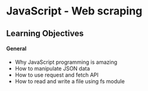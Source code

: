 # JavaScript - Web scraping
## Learning Objectives
#### General
* Why JavaScript programming is amazing
* How to manipulate JSON data
* How to use request and fetch API
* How to read and write a file using fs module

